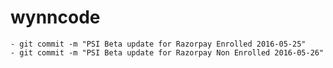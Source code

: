 # wynncode
	- git commit -m "PSI Beta update for Razorpay Enrolled 2016-05-25"
	- git commit -m "PSI Beta update for Razorpay Non Enrolled 2016-05-26"
